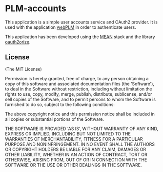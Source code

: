 # PLM-accounts

This application is a simple user accounts service and OAuth2 provider.
It is used with the application [webPLM](https://github.com/buggleinc/webplm) in order to authenticate users.

This application has been developed using the [MEAN](http://meanjs.org/) stack and the library [oauth2orize](https://github.com/jaredhanson/oauth2orize).

## License
(The MIT License)

Permission is hereby granted, free of charge, to any person obtaining
a copy of this software and associated documentation files (the
'Software'), to deal in the Software without restriction, including
without limitation the rights to use, copy, modify, merge, publish,
distribute, sublicense, and/or sell copies of the Software, and to
permit persons to whom the Software is furnished to do so, subject to
the following conditions:

The above copyright notice and this permission notice shall be
included in all copies or substantial portions of the Software.

THE SOFTWARE IS PROVIDED 'AS IS', WITHOUT WARRANTY OF ANY KIND,
EXPRESS OR IMPLIED, INCLUDING BUT NOT LIMITED TO THE WARRANTIES OF
MERCHANTABILITY, FITNESS FOR A PARTICULAR PURPOSE AND NONINFRINGEMENT.
IN NO EVENT SHALL THE AUTHORS OR COPYRIGHT HOLDERS BE LIABLE FOR ANY
CLAIM, DAMAGES OR OTHER LIABILITY, WHETHER IN AN ACTION OF CONTRACT,
TORT OR OTHERWISE, ARISING FROM, OUT OF OR IN CONNECTION WITH THE
SOFTWARE OR THE USE OR OTHER DEALINGS IN THE SOFTWARE.